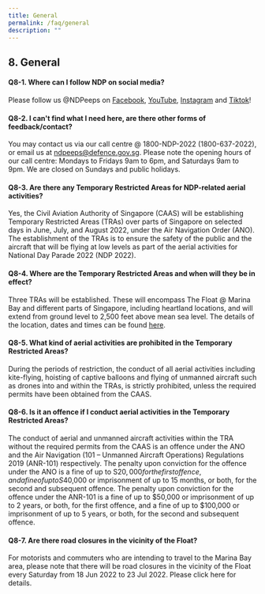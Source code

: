 ```yaml
---
title: General
permalink: /faq/general
description: ""
---
```

## 8. General

#### Q8-1. Where can I follow NDP on social media?
Please follow us @NDPeeps on [Facebook](https://www.facebook.com/NDPeeps), [YouTube](https://www.youtube.com/user/NDPeeps), [Instagram](https://www.instagram.com/ndpeeps/?hl=en) and [Tiktok](https://www.tiktok.com/@ndpeeps?lang=en)!


#### Q8-2. I can't find what I need here, are there other forms of feedback/contact?
You may contact us via our call centre @ 1800-NDP-2022 (1800-637-2022), or email us at [ndpeeps@defence.gov.sg](mailto:ndpeeps@defence.gov.sg). Please note the opening hours of our call centre: Mondays to Fridays 9am to 6pm, and Saturdays 9am to 9pm. We are closed on Sundays and public holidays.

#### Q8-3. Are there any Temporary Restricted Areas for NDP-related aerial activities?
Yes, the Civil Aviation Authority of Singapore (CAAS) will be establishing Temporary Restricted Areas (TRAs) over parts of Singapore on selected days in June, July, and August 2022, under the Air Navigation Order (ANO). The establishment of the TRAs is to ensure the safety of the public and the aircraft that will be flying at low levels as part of the aerial activities for National Day Parade 2022 (NDP 2022).

#### Q8-4. Where are the Temporary Restricted Areas and when will they be in effect?
Three TRAs will be established. These will encompass The Float @ Marina Bay and different parts of Singapore, including heartland locations, and will extend from ground level to 2,500 feet above mean sea level. The details of the location, dates and times can be found <a href="/files/News%20Release%20-%20Establishment%20of%20Temporary%20Restricted%20Area%20for%20NDP-related%20Aerial%20Activities.pdf" target="_blank">here</a>.

#### Q8-5. What kind of aerial activities are prohibited in the Temporary Restricted Areas?
During the periods of restriction, the conduct of all aerial activities including kite-flying, hoisting of captive balloons and flying of unmanned aircraft such as drones into and within the TRAs, is strictly prohibited, unless the required permits have been obtained from the CAAS.

#### Q8-6. Is it an offence if I conduct aerial activities in the Temporary Restricted Areas?
The conduct of aerial and unmanned aircraft activities within the TRA without the required permits from the CAAS is an offence under the ANO and the Air Navigation (101 – Unmanned Aircraft Operations) Regulations 2019 (ANR-101) respectively. The penalty upon conviction for the offence under the ANO is a fine of up to S$20,000 for the first offence, and a fine of up to S$40,000 or imprisonment of up to 15 months, or both, for the second and subsequent offence. The penalty upon conviction for the offence under the ANR-101 is a fine of up to $50,000 or imprisonment of up to 2 years, or both, for the first offence, and a fine of up to $100,000 or imprisonment of up to 5 years, or both, for the second and subsequent offence.

#### Q8-7. Are there road closures in the vicinity of the Float?
For motorists and commuters who are intending to travel to the Marina Bay area, please note that there will be road closures in the vicinity of the Float every Saturday from 18 Jun 2022 to 23 Jul 2022. Please click here for details.